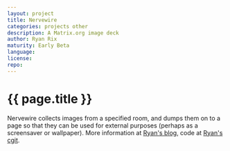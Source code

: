 ```yaml
---
layout: project
title: Nervewire
categories: projects other
description: A Matrix.org image deck
author: Ryan Rix
maturity: Early Beta
language: 
license: 
repo: 
---
```


# {{ page.title }}
Nervewire collects images from a specified room, and dumps them on to a page so that they can be used for external purposes (perhaps as a screensaver or wallpaper). More information at [Ryan's blog](http://notes.whatthefuck.computer/1465799340.0-note.html), code at [Ryan's cgit](http://fort.kickass.systems:10082/cgit/personal/rrix/pub/nervewire.git/).
